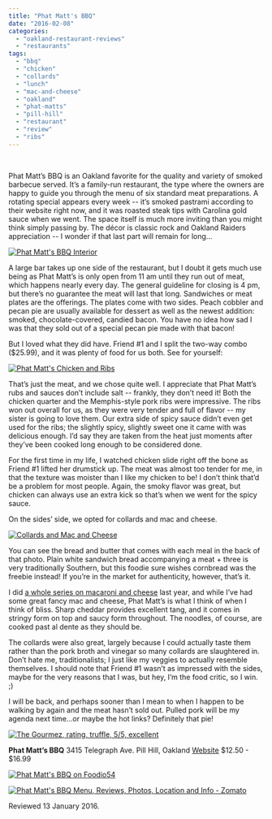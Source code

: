 ```yaml
---
title: "Phat Matt's BBQ"
date: "2016-02-08"
categories: 
  - "oakland-restaurant-reviews"
  - "restaurants"
tags: 
  - "bbq"
  - "chicken"
  - "collards"
  - "lunch"
  - "mac-and-cheese"
  - "oakland"
  - "phat-matts"
  - "pill-hill"
  - "restaurant"
  - "review"
  - "ribs"
---
```


 

Phat Matt’s BBQ is an Oakland favorite for the quality and variety of smoked barbecue served. It’s a family-run restaurant, the type where the owners are happy to guide you through the menu of six standard meat preparations. A rotating special appears every week -- it’s smoked pastrami according to their website right now, and it was roasted steak tips with Carolina gold sauce when we went. The space itself is much more inviting than you might think simply passing by. The décor is classic rock and Oakland Raiders appreciation -- I wonder if that last part will remain for long...

[![Phat Matt's BBQ Interior](http://s3.amazonaws.com/thegourmez-wpmedia/2016/02/Phat-Matts-03.jpg "Inside Phat Matt's BBQ in Oakland")](http://s3.amazonaws.com/thegourmez-wpmedia/2016/02/Phat-Matts-03.jpg)

A large bar takes up one side of the restaurant, but I doubt it gets much use being as Phat Matt’s is only open from 11 am until they run out of meat, which happens nearly every day. The general guideline for closing is 4 pm, but there’s no guarantee the meat will last that long. Sandwiches or meat plates are the offerings. The plates come with two sides. Peach cobbler and pecan pie are usually available for dessert as well as the newest addition: smoked, chocolate-covered, candied bacon. You have no idea how sad I was that they sold out of a special pecan pie made with that bacon!

But I loved what they did have. Friend #1 and I split the two-way combo ($25.99), and it was plenty of food for us both. See for yourself:

[![Phat Matt's Chicken and Ribs](http://s3.amazonaws.com/thegourmez-wpmedia/2016/02/Phat-Matts-01.jpg)](http://s3.amazonaws.com/thegourmez-wpmedia/2016/02/Phat-Matts-01.jpg)

That’s just the meat, and we chose quite well. I appreciate that Phat Matt’s rubs and sauces don’t include salt -- frankly, they don’t need it! Both the chicken quarter and the Memphis-style pork ribs were impressive. The ribs won out overall for us, as they were very tender and full of flavor -- my sister is going to love them. Our extra side of spicy sauce didn’t even get used for the ribs; the slightly spicy, slightly sweet one it came with was delicious enough. I’d say they are taken from the heat just moments after they’ve been cooked long enough to be considered done.

For the first time in my life, I watched chicken slide right off the bone as Friend #1 lifted her drumstick up. The meat was almost too tender for me, in that the texture was moister than I like my chicken to be! I don’t think that’d be a problem for most people. Again, the smoky flavor was great, but chicken can always use an extra kick so that’s when we went for the spicy sauce.

On the sides’ side, we opted for collards and mac and cheese.

[![Collards and Mac and Cheese](http://s3.amazonaws.com/thegourmez-wpmedia/2016/02/Phat-Matts-02.jpg)](http://s3.amazonaws.com/thegourmez-wpmedia/2016/02/Phat-Matts-02.jpg)

You can see the bread and butter that comes with each meal in the back of that photo. Plain white sandwich bread accompanying a meat + three is very traditionally Southern, but this foodie sure wishes cornbread was the freebie instead! If you’re in the market for authenticity, however, that’s it.

I did [a whole series on macaroni and cheese](http://thegourmez.com/2015/06/30/the-bay-areas-best-mac-cheese-my-verdict/) last year, and while I’ve had some great fancy mac and cheese, Phat Matt’s is what I think of when I think of bliss. Sharp cheddar provides excellent tang, and it comes in stringy form on top and saucy form throughout. The noodles, of course, are cooked past al dente as they should be.

The collards were also great, largely because I could actually taste them rather than the pork broth and vinegar so many collards are slaughtered in. Don’t hate me, traditionalists; I just like my veggies to actually resemble themselves. I should note that Friend #1 wasn’t as impressed with the sides, maybe for the very reasons that I was, but hey, I’m the food critic, so I win. ;)

I will be back, and perhaps sooner than I mean to when I happen to be walking by again and the meat hasn’t sold out. Pulled pork will be my agenda next time…or maybe the hot links? Definitely that pie!

[![The Gourmez, rating, truffle, 5/5, excellent](http://s3.amazonaws.com/thegourmez-wpmedia/2015/01/rating_truffle1.gif)](http://s3.amazonaws.com/thegourmez-wpmedia/2015/01/rating_truffle1.gif)

**Phat Matt’s BBQ** 3415 Telegraph Ave. Pill Hill, Oakland [Website](http://www.phatmattsbbq.com/) $12.50 - $16.99

[![Phat Matt's BBQ on Foodio54](http://foodio54.com/images/badge-2-c3256.jpg)](http://foodio54.com/restaurant/Oakland-CA/c3256/Phat-Matts-BBQ)

[![Phat Matt's BBQ Menu, Reviews, Photos, Location and Info - Zomato](https://www.zomato.com/logo/16859630/minilink)](https://www.zomato.com/oakland-ca/phat-matts-bbq-downtown-oakland "View Menu, Reviews, Photos & Information about Phat Matt's BBQ, Downtown Oakland and other Restaurants in Oakland")

Reviewed 13 January 2016.
